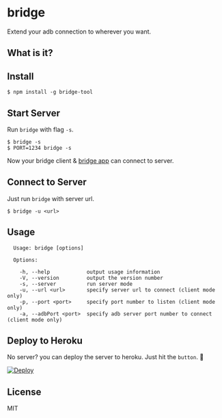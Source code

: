 # bridge

Extend your adb connection to wherever you want.

## What is it?

## Install

```
$ npm install -g bridge-tool
```

## Start Server

Run `bridge` with flag `-s`.

```
$ bridge -s
$ PORT=1234 bridge -s
```

Now your bridge client & [bridge app](https://github.com/chitacan/bridge-app) can connect to server.

## Connect to Server

Just run `bridge` with server url.

```
$ bridge -u <url>
```

## Usage

```
  Usage: bridge [options]

  Options:

    -h, --help            output usage information
    -V, --version         output the version number
    -s, --server          run server mode
    -u, --url <url>       specify server url to connect (client mode only)
    -p, --port <port>     specify port number to listen (client mode only)
    -a, --adbPort <port>  specify adb server port number to connect (client mode only)
```

## Deploy to Heroku

No server? you can deploy the server to heroku. Just hit the `button`. :lipstick:

[![Deploy](https://www.herokucdn.com/deploy/button.png)](https://heroku.com/deploy?template=https://github.com/chitacan/bridge)

## License

MIT
